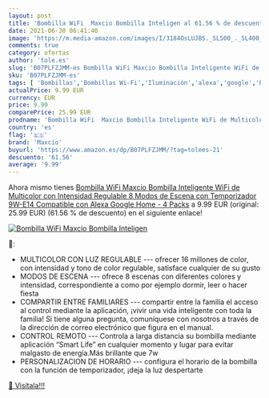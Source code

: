 ```yaml
---
layout: post
title: 'Bombilla WiFi  Maxcio Bombilla Inteligen al 61.56 % de descuento'
date: 2021-06-30 06:41:40
image: 'https://m.media-amazon.com/images/I/3184OsLUJBS._SL500_._SL400_.jpg'
comments: true
category: ofertas
author: 'tole.es'
slug: 'B07PLFZJMM-es Bombilla WiFi Maxcio Bombilla Inteligente WiFi de...'
sku: 'B07PLFZJMM-es'
tags: [ 'Bombillas','Bombillas Wi-Fi','Iluminación','alexa','google','home','maxcio', ]
actualPrice: 9.99 EUR
currency: EUR
price: 9.99
comparePrice: 25.99 EUR
prodname: 'Bombilla WiFi  Maxcio Bombilla Inteligente WiFi de Multicolor con Intensidad Regulable  8 Modos de Escena con Temporizador  9W-E14  Compatible con Alexa  Google Home - 4 Packs'
country: 'es'
flag: '🇪🇸'
brand: 'Maxcio'
buyurl: 'https://www.amazon.es/dp/B07PLFZJMM/?tag=tolees-21'
descuento: '61.56'
average: '9.99'
---
```


Ahora mismo tienes [Bombilla WiFi  Maxcio Bombilla Inteligente WiFi de Multicolor con Intensidad Regulable  8 Modos de Escena con Temporizador  9W-E14  Compatible con Alexa  Google Home - 4 Packs](https://www.amazon.es/dp/B07PLFZJMM/?tag=tolees-21) a 9.99 EUR (original: 25.99 EUR) (61.56 %  de descuento) en el siguiente enlace!

[![Bombilla WiFi  Maxcio Bombilla Inteligen](https://m.media-amazon.com/images/I/3184OsLUJBS._SL500_._SL400_.jpg)](https://www.amazon.es/dp/B07PLFZJMM/?tag=tolees-21)

🔎:

- MULTICOLOR CON LUZ REGULABLE --- ofrecer 16 millones de color, con intensidad y tono de color regulable, satisface cualquier de su gusto
- MODOS DE ESCENA --- ofrece 8 escenas con diferentes colores y intensidad, correspondiente a como por ejemplo dormir, leer o hacer fiesta
- COMPARTIR ENTRE FAMILIARES --- compartir entre la familia el acceso al control mediante la aplicación, ¡vivir una vida inteligente con toda la familia! Si tiene alguna pregunta, comuníquese con nosotros a través de la dirección de correo electrónico que figura en el manual.
- CONTROL REMOTO --- Controla a larga distancia su bombilla mediante aplicación “Smart Life” en cualquier momento y lugar para evitar malgasto de energía.Más brillante que 7w
- PERSONALIZACION DE HORARIO --- configura el horario de la bombilla con la función de temporizador, ¡deja la luz despertarte

[🛒 Visítala!!!](https://www.amazon.es/dp/B07PLFZJMM/?tag=tolees-21)
